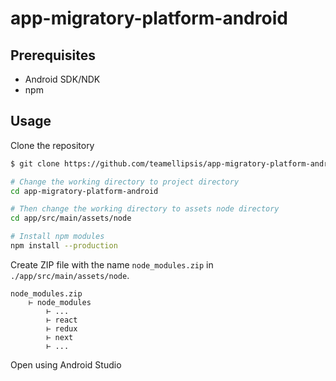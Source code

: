 # app-migratory-platform-android

## Prerequisites
- Android SDK/NDK
- npm

## Usage
Clone the repository
``` bash
$ git clone https://github.com/teamellipsis/app-migratory-platform-android
```

``` bash
# Change the working directory to project directory
cd app-migratory-platform-android

# Then change the working directory to assets node directory
cd app/src/main/assets/node

# Install npm modules
npm install --production
```

Create ZIP file with the name `node_modules.zip` in `./app/src/main/assets/node`.
```
node_modules.zip
    ⊢ node_modules
        ⊢ ...
        ⊢ react
        ⊢ redux
        ⊢ next
        ⊢ ...
```

Open using Android Studio
